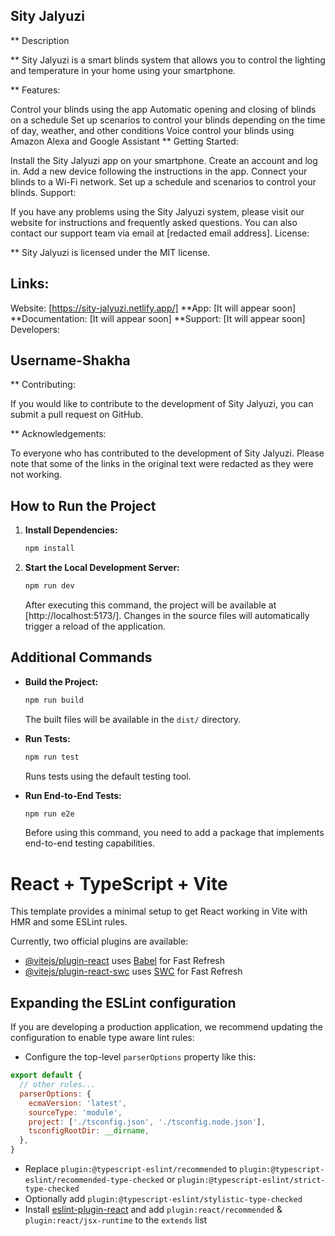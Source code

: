 ## Sity Jalyuzi
** Description

** Sity Jalyuzi is a smart blinds system that allows you to control the lighting and temperature in your home using your smartphone.

** Features:

Control your blinds using the app
Automatic opening and closing of blinds on a schedule
Set up scenarios to control your blinds depending on the time of day, weather, and other conditions
Voice control your blinds using Amazon Alexa and Google Assistant
 ** Getting Started:

Install the Sity Jalyuzi app on your smartphone.
Create an account and log in.
Add a new device following the instructions in the app.
Connect your blinds to a Wi-Fi network.
Set up a schedule and scenarios to control your blinds.
Support:

If you have any problems using the Sity Jalyuzi system, please visit our website for instructions and frequently asked questions.
You can also contact our support team via email at [redacted email address].
License:

** Sity Jalyuzi is licensed under the MIT license.

## Links:

Website: [https://sity-jalyuzi.netlify.app/]
**App: [It will appear soon]
**Documentation: [It will appear soon]
**Support: [It will appear soon]
Developers:

## Username-Shakha
** Contributing:

If you would like to contribute to the development of Sity Jalyuzi, you can submit a pull request on GitHub.

** Acknowledgements:

To everyone who has contributed to the development of Sity Jalyuzi.
Please note that some of the links in the original text were redacted as they were not working.

## How to Run the Project

1. **Install Dependencies:**

    ```bash
    npm install
    ```

2. **Start the Local Development Server:**

    ```bash
    npm run dev
    ```

   After executing this command, the project will be available at [http://localhost:5173/]. Changes in the source files will automatically trigger a reload of the application.

## Additional Commands

- **Build the Project:**

    ```bash
    npm run build
    ```

    The built files will be available in the `dist/` directory.

- **Run Tests:**

    ```bash
    npm run test
    ```

    Runs tests using the default testing tool.

- **Run End-to-End Tests:**

    ```bash
    npm run e2e
    ```

    Before using this command, you need to add a package that implements end-to-end testing capabilities.


# React + TypeScript + Vite

This template provides a minimal setup to get React working in Vite with HMR and some ESLint rules.

Currently, two official plugins are available:

- [@vitejs/plugin-react](https://github.com/vitejs/vite-plugin-react/blob/main/packages/plugin-react/README.md) uses [Babel](https://babeljs.io/) for Fast Refresh
- [@vitejs/plugin-react-swc](https://github.com/vitejs/vite-plugin-react-swc) uses [SWC](https://swc.rs/) for Fast Refresh

## Expanding the ESLint configuration

If you are developing a production application, we recommend updating the configuration to enable type aware lint rules:

- Configure the top-level `parserOptions` property like this:

```js
export default {
  // other rules...
  parserOptions: {
    ecmaVersion: 'latest',
    sourceType: 'module',
    project: ['./tsconfig.json', './tsconfig.node.json'],
    tsconfigRootDir: __dirname,
  },
}
```

- Replace `plugin:@typescript-eslint/recommended` to `plugin:@typescript-eslint/recommended-type-checked` or `plugin:@typescript-eslint/strict-type-checked`
- Optionally add `plugin:@typescript-eslint/stylistic-type-checked`
- Install [eslint-plugin-react](https://github.com/jsx-eslint/eslint-plugin-react) and add `plugin:react/recommended` & `plugin:react/jsx-runtime` to the `extends` list
